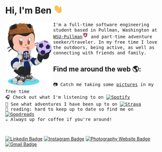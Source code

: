 # Hi, I'm Ben <img src="https://raw.githubusercontent.com/BenjaminMichaelis/BenjaminMichaelis/master/Images/wave.gif" width="30px">

<!-- Saving this for there to a be a speed/duration control -->
<!--[![Hi, I'm Ben](https://readme-typing-svg.herokuapp.com?color=%2336BCF7&center=true&vCenter=true&width=130&height=30&lines=Hi%2C+I'm+Ben)](https://git.io/typing-svg)-->

<!-- <a href="https://github.com/BenjaminMichaelis"><img alt="Hi, I'm Ben 👋" src="https://github.com/BenjaminMichaelis/BenjaminMichaelis/raw/main/gifs/gh-profileheader-words.gif" /></a> -->

<img align="left" width="30%" src="https://raw.githubusercontent.com/BenjaminMichaelis/BenjaminMichaelis/main/Images/Octocat-nobkg.png"> 

<samp>
I'm a full-time software engineering student based in Pullman, Washington at <a href="https://wsu.edu/">WSU-Pullman<img src="https://raw.githubusercontent.com/BenjaminMichaelis/BenjaminMichaelis/master/Images/WSULogo.png" width="18px"/></a> and part-time adventure seeker/traveler.
In my free time I love the outdoors, being active, as well as connecting with friends and family.
</samp>

## Find me around the web 🌎:

<samp>
  
📷 Catch me taking some <a href="https://www.benjamin.michaelis.net/">pictures</a> in my free time <br>
🎧 Check out what I'm listening to on <a href="https://open.spotify.com/user/1251087721?si=de5c4e6cdc8a405d"><img alt="Spotify" src="https://img.shields.io/badge/-Spotify-1ED760?style=flat&logo=Spotify&logoColor=white&link=https://open.spotify.com/user/1251087721?si=iMDle1guQ6SY4gFpKHRfEA" width="65px"/></a><br>
🚴 See what adventures I have been up to on <a href="https://www.strava.com/athletes/9652512"><img alt="Strava" src="https://img.shields.io/badge/-Strava-orange?style=flat&logo=Strava&logoColor=white&link=https://www.strava.com/athletes/9652512" width="60px"/></a><br>
📖 reading: hard to keep up to date so find me on <a href="https://www.goodreads.com/user/show/127859004-benjamin-michaelis"><img alt="Goodreads" src="https://img.shields.io/badge/-Goodreads-e9e5d0?style=flat&logo=goodreads&logoColor=956f46&link=https://www.goodreads.com/user/show/127859004-benjamin-michaelis" width="80px"/></a><br>
☕️ Always up for coffee if you're around!
  
</samp>

<br>

<div align="left">
  
[![Linkedin Badge](https://img.shields.io/badge/BenjaminMichaelis-0077B5?style=flat&logo=Linkedin&logoColor=white&link=https://www.linkedin.com/in/benjamin-michaelis/)](https://www.linkedin.com/in/benjamin-michaelis/)
[![Instagram Badge](https://img.shields.io/badge/benjamin.michaelis-E4405F?style=flat&logo=instagram&logoColor=white&link=https://www.instagram.com/benjamin.michaelis/)](https://instagram.com/benjamin.michaelis)
[![Photography Website Badge](https://img.shields.io/badge/Photography-gray?style=flat&logo=Photobucket&logoColor=white&link=https://benjamin.michaelis.net)](https://benjamin.michaelis.net)
[![Gmail Badge](https://img.shields.io/badge/gitben@michaelis.net-D14836?style=flat&logo=Gmail&logoColor=white&link=mailto:gitben@michaelis.net)](mailto:gitben@michaelis.net)
<!-- [![Medium Badge](https://img.shields.io/badge/-@BenjaminMichaelis-black?style=flat&labelColor=000000&logo=Medium&link=https://medium.com/@BenjaminMichaelis)](https://medium.com/@BenjaminMichaelis) -->
  
  </div>
